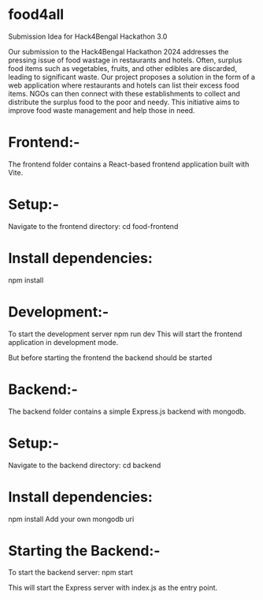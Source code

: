# food4all
Submission Idea for Hack4Bengal Hackathon 3.0


Our submission to the Hack4Bengal Hackathon 2024 addresses the pressing issue of food wastage in restaurants and hotels. Often, surplus food items such as vegetables, fruits, and other edibles are discarded, leading to significant waste. Our project proposes a solution in the form of a web application where restaurants and hotels can list their excess food items. NGOs can then connect with these establishments to collect and distribute the surplus food to the poor and needy. This initiative aims to improve food waste management and help those in need.


# **Frontend:-**
The frontend folder contains a React-based frontend application built with Vite.

# **Setup:-**
Navigate to the frontend directory:
cd food-frontend

# **Install dependencies:**
npm install

# **Development:-**
To start the development server
npm run dev
This will start the frontend application in development mode.

But before starting the frontend the backend should be started

# **Backend:-**
The backend folder contains a simple Express.js backend with mongodb.

# **Setup:-**
Navigate to the backend directory:
cd backend

# **Install dependencies:**
npm install
Add your own mongodb uri

# **Starting the Backend:-**
To start the backend server:
npm start

This will start the Express server with index.js as the entry point.
